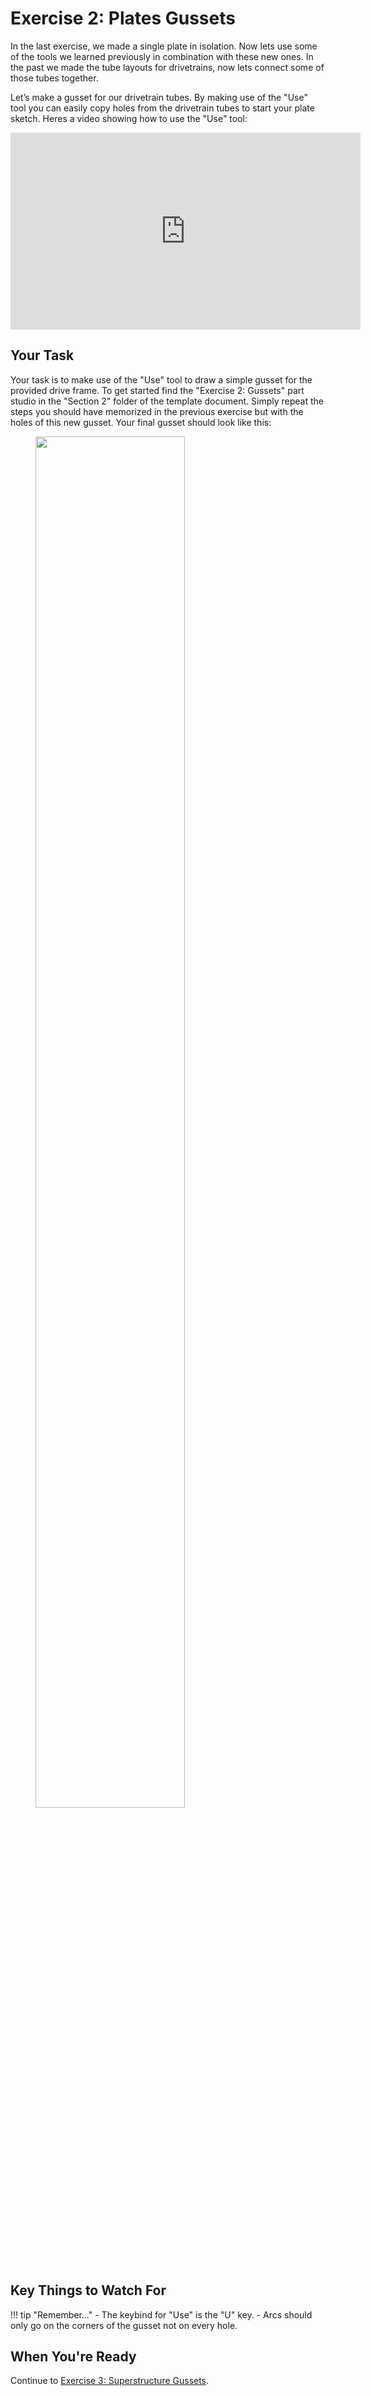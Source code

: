 # Exercise 2: Plates Gussets

In the last exercise, we made a single plate in isolation. Now lets use some of the tools we learned previously in combination with these new ones. In the past we made the tube layouts for drivetrains, now lets connect some of those tubes together.

Let’s make a gusset for our drivetrain tubes. By making use of the "Use" tool you can easily copy holes from the drivetrain tubes to start your plate sketch. Heres a video showing how to use the "Use" tool:

<center markdown>
<iframe src="https://www.youtube.com/embed/tcNEiHUlQE8" width="560" height="315" frameborder="0" allowfullscreen></iframe>
</center>


## Your Task

Your task is to make use of the "Use" tool to draw a simple gusset for the provided drive frame. To get started find the "Exercise 2: Gussets" part studio in the "Section 2" folder of the template document. Simply repeat the steps you should have memorized in the previous exercise but with the holes of this new gusset. Your final gusset should look like this:

<figure>
  <img src="/img/learning-course/stage1a/plate-gusset-example.webp" style="width:75%">
</figure>

## Key Things to Watch For

!!! tip "Remember..."
    - The keybind for "Use" is the "U" key.
    - Arcs should only go on the corners of the gusset not on every hole.


## When You're Ready

Continue to [Exercise 3: Superstructure Gussets](section2-exercise3.md).
